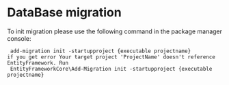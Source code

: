 # DataBase migration
To init migration please use the following command in the package manager console:
```
 add-migration init -startupproject {executable projectname}
if you get error Your target project 'ProjectName' doesn't reference EntityFramework. Run 
 EntityFrameworkCore\Add-Migration init -startupproject {executable projectname}
```
